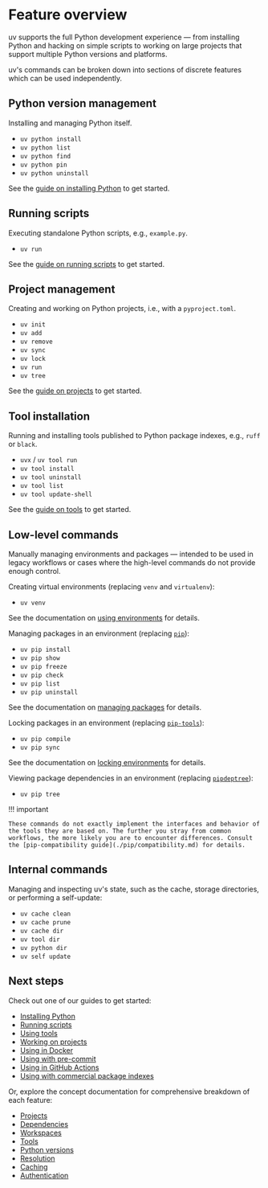 
# Feature overview

uv supports the full Python development experience — from installing Python and hacking on simple scripts to working on large projects that support multiple Python versions and platforms.

uv's commands can be broken down into sections of discrete features which can be used independently.

## Python version management

Installing and managing Python itself.

- `uv python install`
- `uv python list`
- `uv python find`
- `uv python pin`
- `uv python uninstall`

See the [guide on installing Python](./guides/install-python.md) to get started.

## Running scripts

Executing standalone Python scripts, e.g., `example.py`.

- `uv run`

See the [guide on running scripts](./guides/scripts.md) to get started.

## Project management

Creating and working on Python projects, i.e., with a `pyproject.toml`.

- `uv init`
- `uv add`
- `uv remove`
- `uv sync`
- `uv lock`
- `uv run`
- `uv tree`

See the [guide on projects](./guides/projects.md) to get started.

## Tool installation

Running and installing tools published to Python package indexes, e.g., `ruff` or `black`.

- `uvx` / `uv tool run`
- `uv tool install`
- `uv tool uninstall`
- `uv tool list`
- `uv tool update-shell`

See the [guide on tools](./guides/tools.md) to get started.

## Low-level commands

Manually managing environments and packages — intended to be used in legacy workflows or cases where the high-level commands do not provide enough control.

Creating virtual environments (replacing `venv` and `virtualenv`):

- `uv venv`

See the documentation on [using environments](./pip/environments.md) for details.

Managing packages in an environment (replacing [`pip`](https://github.com/pypa/pip)):

- `uv pip install`
- `uv pip show`
- `uv pip freeze`
- `uv pip check`
- `uv pip list`
- `uv pip uninstall`

See the documentation on [managing packages](./pip/packages.md) for details.

Locking packages in an environment (replacing [`pip-tools`](https://github.com/jazzband/pip-tools)):

- `uv pip compile`
- `uv pip sync`

See the documentation on [locking environments](./pip/compile.md) for details.

Viewing package dependencies in an environment (replacing [`pipdeptree`](https://github.com/tox-dev/pipdeptree)):

- `uv pip tree`

!!! important

    These commands do not exactly implement the interfaces and behavior of the tools they are based on. The further you stray from common workflows, the more likely you are to encounter differences. Consult the [pip-compatibility guide](./pip/compatibility.md) for details.

## Internal commands

Managing and inspecting uv's state, such as the cache, storage directories, or performing a self-update:

- `uv cache clean`
- `uv cache prune`
- `uv cache dir`
- `uv tool dir`
- `uv python dir`
- `uv self update`

## Next steps

Check out one of our guides to get started: 

- [Installing Python](./guides/install-python.md) 
- [Running scripts](./guides/scripts.md) 
- [Using tools](./guides/tools.md) 
- [Working on projects](./guides/projects.md) 
- [Using in Docker](./guides/integration/docker.md)
- [Using with pre-commit](./guides/integration/pre-commit.md)
- [Using in GitHub Actions](./guides/integration/github.md)
- [Using with commercial package indexes](./guides/integration/commercial-indexes.md)

Or, explore the concept documentation for comprehensive breakdown of each feature:

- [Projects](./projects.md)
- [Dependencies](./dependencies.md)
- [Workspaces](./workspaces.md)
- [Tools](./tools.md)
- [Python versions](./python-versions.md)
- [Resolution](./resolution.md)
- [Caching](./cache.md)
- [Authentication](./configuration/authentication.md)
